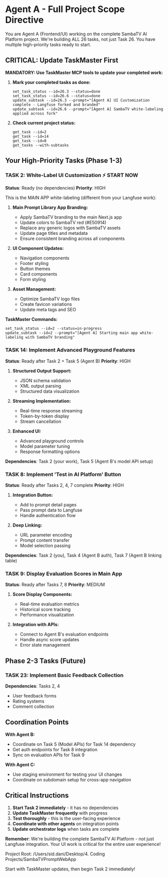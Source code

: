 # Agent A - Full Project Scope Directive

You are Agent A (Frontend/UI) working on the complete SambaTV AI Platform project. We're building ALL 26 tasks, not just Task 26. You have multiple high-priority tasks ready to start.

## CRITICAL: Update TaskMaster First

**MANDATORY: Use TaskMaster MCP tools to update your completed work:**

1. **Mark your completed tasks as done:**
   ```
   set_task_status --id=26.3 --status=done
   set_task_status --id=26.6 --status=done
   update_subtask --id=26.3 --prompt="[Agent A] UI Customization complete - Langfuse forked and branded"
   update_subtask --id=26.6 --prompt="[Agent A] SambaTV white-labeling applied across fork"
   ```

2. **Check current project status:**
   ```
   get_task --id=2
   get_task --id=14  
   get_task --id=8
   get_tasks --with-subtasks
   ```

## Your High-Priority Tasks (Phase 1-3)

### **TASK 2: White-Label UI Customization** ⚡ START NOW
**Status**: Ready (no dependencies)
**Priority**: HIGH

This is the MAIN APP white-labeling (different from your Langfuse work):

1. **Main Prompt Library App Branding:**
   - Apply SambaTV branding to the main Next.js app
   - Update colors to SambaTV red (#E50914)
   - Replace any generic logos with SambaTV assets
   - Update page titles and metadata
   - Ensure consistent branding across all components

2. **UI Component Updates:**
   - Navigation components
   - Footer styling  
   - Button themes
   - Card components
   - Form styling

3. **Asset Management:**
   - Optimize SambaTV logo files
   - Create favicon variations
   - Update meta tags and SEO

**TaskMaster Commands:**
```
set_task_status --id=2 --status=in-progress
update_subtask --id=2 --prompt="[Agent A] Starting main app white-labeling with SambaTV branding"
```

### **TASK 14: Implement Advanced Playground Features** 
**Status**: Ready after Task 2 + Task 5 (Agent B)
**Priority**: HIGH

1. **Structured Output Support:**
   - JSON schema validation
   - XML output parsing
   - Structured data visualization

2. **Streaming Implementation:**
   - Real-time response streaming
   - Token-by-token display
   - Stream cancellation

3. **Enhanced UI:**
   - Advanced playground controls
   - Model parameter tuning
   - Response formatting options

**Dependencies**: Task 2 (your work), Task 5 (Agent B's model API setup)

### **TASK 8: Implement 'Test in AI Platform' Button**
**Status**: Ready after Tasks 2, 4, 7 complete
**Priority**: HIGH

1. **Integration Button:**
   - Add to prompt detail pages
   - Pass prompt data to Langfuse
   - Handle authentication flow

2. **Deep Linking:**
   - URL parameter encoding
   - Prompt content transfer
   - Model selection passing

**Dependencies**: Task 2 (you), Task 4 (Agent B auth), Task 7 (Agent B linking table)

### **TASK 9: Display Evaluation Scores in Main App**
**Status**: Ready after Tasks 7, 8
**Priority**: MEDIUM

1. **Score Display Components:**
   - Real-time evaluation metrics
   - Historical score tracking
   - Performance visualization

2. **Integration with APIs:**
   - Connect to Agent B's evaluation endpoints
   - Handle async score updates
   - Error state management

## Phase 2-3 Tasks (Future)

### **TASK 23: Implement Basic Feedback Collection**
**Dependencies**: Tasks 2, 4
- User feedback forms
- Rating systems
- Comment collection

## Coordination Points

**With Agent B:**
- Coordinate on Task 5 (Model APIs) for Task 14 dependency
- Get auth endpoints for Task 8 integration  
- Sync on evaluation APIs for Task 9

**With Agent C:**
- Use staging environment for testing your UI changes
- Coordinate on subdomain setup for cross-app navigation

## Critical Instructions

1. **Start Task 2 immediately** - it has no dependencies
2. **Update TaskMaster frequently** with progress
3. **Test thoroughly** - this is the user-facing experience
4. **Coordinate with other agents** on integration points
5. **Update orchestrator logs** when tasks are complete

**Remember**: We're building the complete SambaTV AI Platform - not just Langfuse integration. Your UI work is critical for the entire user experience!

Project Root: /Users/sid.dani/Desktop/4. Coding Projects/SambaTVPromptWebApp

Start with TaskMaster updates, then begin Task 2 immediately!